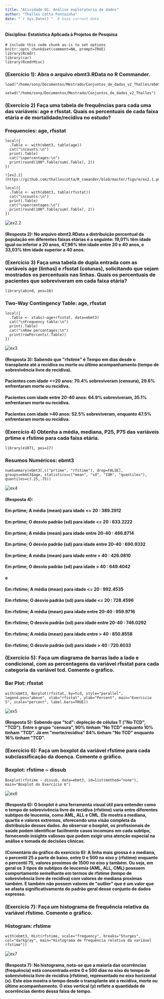 ```yaml
---
title: "Atividade 01: Análise exploratoria de dados"
author: "Thalles Cotta Fontainha"
date: "`r Sys.Date()`"  # Uses current date
---
```

#### Disciplina: Estatística Aplicada à Projetos de Pesquisa

<!-- 
You can edit this R Markdown document, for example to explain what you're
doing and to draw conclusions from your data analysis. 

Auto-generated section titles, typically preceded by ###, can also be edited. 

It's generally not a good idea to edit the R code that the R Commander writes, 
but you can freely edit between (not within) R "code blocks." Each R code
block starts with ```{r} and ends with ```.
-->


```{r echo=FALSE, message=FALSE}
# include this code chunk as-is to set options
knitr::opts_chunk$set(comment=NA, prompt=TRUE)
library(Rcmdr)
library(car)
library(RcmdrMisc)
```

### (Exercício 1): Abra o arquivo ebmt3.RData no R Commander.

```{r}
load("/home/sony/Documentos/Mestrado/Conjuntos_de_dados_v2_Thalles/ebmt3.RData")
```


```{r}
setwd("/home/sony/Documentos/Mestrado/Conjuntos_de_dados_v2_Thalles")
```





### (Exercício 2) Faça uma tabela de frequências para cada uma das variáveis: age e rfsstat. Quais os percentuais de cada faixa etária e de mortalidade/recidiva no estudo?

### Frequencies: age, rfsstat
```{r}
local({
  .Table <- with(ebmt3, table(age))
  cat("\ncounts:\n")
  print(.Table)
  cat("\npercentages:\n")
  print(round(100*.Table/sum(.Table), 2))
})

![ex2.1](https://github.com/thallescotta/R_comander/blob/master/figure/ex2.1.png)

local({
  .Table <- with(ebmt3, table(rfsstat))
  cat("\ncounts:\n")
  print(.Table)
  cat("\npercentages:\n")
  print(round(100*.Table/sum(.Table), 2))
})
```
![ex2.2](https://github.com/thallescotta/R_comander/blob/master/figure/ex2.2.png)


#### (Resposta 2): No arquivo ebmt3.RData a distribuição percentual da população em diferentes faixas etárias é a seguinte: 19,01% têm idade igual ou inferior a 20 anos, 47,96% têm idade entre 20 e 40 anos, e 33,03% têm idade superior a 40 anos.


### (Exercício 3) Faça uma tabela de dupla entrada com as variáveis age (linhas) e rfsstat (colunas), solicitando que sejam mostrados os percentuais nas linhas. Quais os percentuais de pacientes que sobreviveram em cada faixa etária? 



```{r}
library(abind, pos=16)
```



### Two-Way Contingency Table: age, rfsstat
```{r}
local({
  .Table <- xtabs(~age+rfsstat, data=ebmt3)
  cat("\nFrequency table:\n")
  print(.Table)
  cat("\nRow percentages:\n")
  print(rowPercents(.Table))
})
```

![ex3](https://github.com/thallescotta/R_comander/blob/master/figure/ex3)

#### (Resposta 3): Sabendo que "rfstime" é Tempo em dias desde o transplante até a recidiva ou morte ou último acompanhamento (tempo de sobrevivência livre de recidiva). 
#### Pacientes com idade <=20 anos: 70.4% sobreviveram (censura), 29.6% enfrentaram morte ou recidiva.
#### Pacientes com idade entre 20-40 anos: 64.9% sobreviveram, 35.1% enfrentaram morte ou recidiva.
#### Pacientes com idade >40 anos: 52.5% sobreviveram, enquanto 47.5% enfrentaram morte ou recidiva.


### (Exercício 4) Obtenha a média, mediana, P25, P75 das variáveis prtime e rfstime para cada faixa etária.

```{r}
library(e1071, pos=17)
```

### Resumos Numéricos: ebmt3
```{r}
numSummary(ebmt3[,c("prtime", "rfstime"), drop=FALSE], groups=ebmt3$age, statistics=c("mean", "sd", "IQR", "quantiles"), quantiles=c(.25,.75))
```

![ex4](https://github.com/thallescotta/R_comander/blob/master/figure/ex4)

#### (Resposta 4): 
#### Em prtime; A média (mean) para idade <= 20 : 389.2912  
#### Em prtime; O desvio padrão (sd) para idade <= 20 : 633.2222  
#### Em prtime; A média (mean) para idade entre 20-40 : 466.8714  
#### Em prtime; O desvio padrão (sd) para idade entre 20-40 : 690.9332  
#### Em prtime; A média (mean) para idade entre > 40 : 426.0810  
#### Em prtime; O desvio padrão (sd) para idade > 40 : 649.4042  
#### e  
#### Em rfstime; A média (mean) para idade <= 20 : 992.4535  
#### Em rfstime; O desvio padrão (sd) para idade <= 20 : 728.4596  
#### Em rfstime; A média (mean) para idade entre 20-40 : 959.9716  
#### Em rfstime; O desvio padrão (sd) para idade entre 20-40 : 746.0292  
#### Em rfstime; A média (mean) para idade entre > 40 : 850.8558  
#### Em rfstime; O desvio padrão (sd) para idade > 40 : 720.6033  



### (Exercício 5): Faça um diagrama de barras lado a lado e condicional, com as percentagens da variável rfsstat para cada categoria da variável tcd. Comente o gráfico.


### Bar Plot: rfsstat
```{r}
with(ebmt3, Barplot(rfsstat, by=tcd, style="parallel", legend.pos="above", xlab="rfsstat", ylab="Percent", main="Exercicio 5", scale="percent", label.bars=TRUE))
```
![ex5](https://github.com/thallescotta/R_comander/blob/master/figure/ex5)

#### (Resposta 5): Sabendo que "tcd": depleção de células T ("No TCD", "TCD"). Entre o grupo "censura", 90% tinham "No TCD" enquanto 10% tinham "TCD". Já em "morte/recidiva" 84% tinham "No TCD" enquanto 16% tinham "TCD".


### (Exercício 6): Faça um boxplot da variável rfstime para cada subclassificação da doença. Comente o gráfico.

### Boxplot: rfstime ~ dissub
```{r}
Boxplot(rfstime ~ dissub, data=ebmt3, id=list(method="none"), main="Boxplot do Exercício 6")
```
![ex6](https://github.com/thallescotta/R_comander/blob/master/figure/ex6)

#### (Resposta 6): O boxplot é uma ferramenta visual útil para entender como o tempo de sobrevivência livre de recidiva (rfstime) varia entre diferentes subtipos de leucemia, como AML, ALL e CML. Ele mostra a mediana, quartis e valores extremos, oferecendo uma visão completa da distribuição desses dados. Ao observar o boxplot, os profissionais de saúde podem identificar facilmente casos incomuns em cada subtipo, fornecendo insights valiosos que podem exigir uma atenção especial na análise e tomada de decisões clínicas.

#### (Comentário do gráfico do exercício 6): A linha mais grossa é a mediana, o percentil 25 a parte de baixo, entre 0 e 500 no eixo y (rfstime) enquanto o percentil 75, valores proximos de 1500 no eixo y também. Ou seja, em geral os 3 tipos de subtipos de leucemia (AML, ALL, CML) possuem comportamento semelhante em termos de rfstime (tempo de sobrevivência livre de recidiva) com valores de mediana proximas também. E também não possem valores de "outlier" que é um valor que se afasta significativamente do padrão geral desse conjunto de dados expresso.


### (Exercício 7): Faça um histograma de frequência relativa da variável rfstime. Comente o gráfico.


### Histogram: rfstime
```{r}
with(ebmt3, Hist(rfstime, scale="frequency", breaks="Sturges", col="darkgray", main="Histograma de frequência relativa da variável rfstime"))
```
![ex7](https://github.com/thallescotta/R_comander/blob/master/figure/ex7)

#### (Resposta 7): No histograma, nota-se que a maioria das ocorrências (frequência) está concentrada entre 0 e 500 dias no eixo do tempo de sobrevivência livre de recidiva (rfstime), representado no eixo horizontal (x). Este eixo mostra o tempo desde o transplante até a recidiva, morte ou último acompanhamento. O eixo vertical (y) reflete a quantidade de ocorrências dentro dessa faixa de tempo. 

